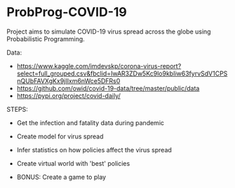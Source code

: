 # ProbProg-COVID-19

Project aims to simulate COVID-19 virus spread across the globe using Probabilistic Programming.

Data:
* https://www.kaggle.com/imdevskp/corona-virus-report?select=full_grouped.csv&fbclid=IwAR3ZDw5Kc9lo9kbIiw63fyrvSdV1CPSnQUbFAVXgKx9jIIxm6nWce5DFRs0 
* https://github.com/owid/covid-19-data/tree/master/public/data
* https://pypi.org/project/covid-daily/

STEPS:

- Get the infection and fatality data during pandemic

- Create model for virus spread

- Infer statistics on how policies affect the virus spread

- Create virtual world with 'best' policies

- BONUS: Create a game to play
